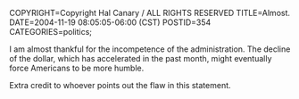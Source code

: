 COPYRIGHT=Copyright Hal Canary / ALL RIGHTS RESERVED
TITLE=Almost.
DATE=2004-11-19 08:05:05-06:00 (CST)
POSTID=354
CATEGORIES=politics;

I am almost thankful for the incompetence of the administration. The decline of the dollar, which has accelerated in the past month, might eventually force Americans to be more humble.

Extra credit to whoever points out the flaw in this statement.
